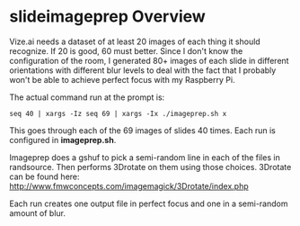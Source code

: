 # slideimageprep Overview

Vize.ai needs a dataset of at least 20 images of each thing it should recognize. If 20 is good, 60 must better. Since I don't know the configuration of the room, I generated 80+ images of each slide in different orientations with different blur levels to deal with the fact that I probably won't be able to achieve perfect focus with my Raspberry Pi.

The actual command run at the prompt is:

`seq 40 | xargs -Iz seq 69 | xargs -Ix ./imageprep.sh x`

This goes through each of the 69 images of slides 40 times. Each run is configured in **imageprep.sh**. 

Imageprep does a gshuf to pick a semi-random line in each of the files in randsource. Then performs 3Drotate on them using those choices. 3Drotate can be found here: http://www.fmwconcepts.com/imagemagick/3Drotate/index.php

Each run creates one output file in perfect focus and one in a semi-random amount of blur.
